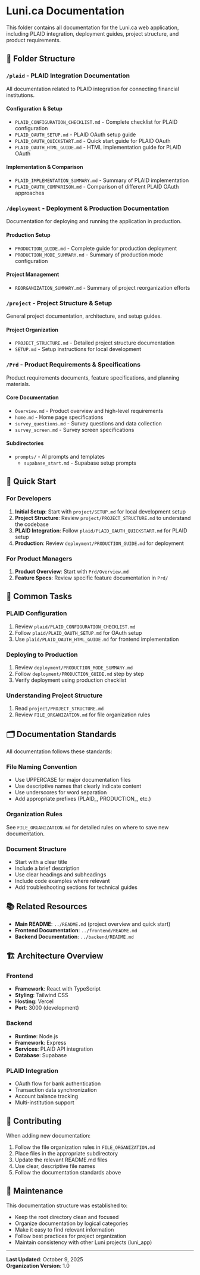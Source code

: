 # Luni.ca Documentation

This folder contains all documentation for the Luni.ca web application, including PLAID integration, deployment guides, project structure, and product requirements.

## 📁 Folder Structure

### `/plaid` - PLAID Integration Documentation
All documentation related to PLAID integration for connecting financial institutions.

#### Configuration & Setup
- `PLAID_CONFIGURATION_CHECKLIST.md` - Complete checklist for PLAID configuration
- `PLAID_OAUTH_SETUP.md` - PLAID OAuth setup guide
- `PLAID_OAUTH_QUICKSTART.md` - Quick start guide for PLAID OAuth
- `PLAID_OAUTH_HTML_GUIDE.md` - HTML implementation guide for PLAID OAuth

#### Implementation & Comparison
- `PLAID_IMPLEMENTATION_SUMMARY.md` - Summary of PLAID implementation
- `PLAID_OAUTH_COMPARISON.md` - Comparison of different PLAID OAuth approaches

### `/deployment` - Deployment & Production Documentation
Documentation for deploying and running the application in production.

#### Production Setup
- `PRODUCTION_GUIDE.md` - Complete guide for production deployment
- `PRODUCTION_MODE_SUMMARY.md` - Summary of production mode configuration

#### Project Management
- `REORGANIZATION_SUMMARY.md` - Summary of project reorganization efforts

### `/project` - Project Structure & Setup
General project documentation, architecture, and setup guides.

#### Project Organization
- `PROJECT_STRUCTURE.md` - Detailed project structure documentation
- `SETUP.md` - Setup instructions for local development

### `/Prd` - Product Requirements & Specifications
Product requirements documents, feature specifications, and planning materials.

#### Core Documentation
- `Overview.md` - Product overview and high-level requirements
- `home.md` - Home page specifications
- `survey_questions.md` - Survey questions and data collection
- `survey_screen.md` - Survey screen specifications

#### Subdirectories
- `prompts/` - AI prompts and templates
  - `supabase_start.md` - Supabase setup prompts

## 📝 Quick Start

### For Developers
1. **Initial Setup**: Start with `project/SETUP.md` for local development setup
2. **Project Structure**: Review `project/PROJECT_STRUCTURE.md` to understand the codebase
3. **PLAID Integration**: Follow `plaid/PLAID_OAUTH_QUICKSTART.md` for PLAID setup
4. **Production**: Review `deployment/PRODUCTION_GUIDE.md` for deployment

### For Product Managers
1. **Product Overview**: Start with `Prd/Overview.md`
2. **Feature Specs**: Review specific feature documentation in `Prd/`

## 🔧 Common Tasks

### PLAID Configuration
1. Review `plaid/PLAID_CONFIGURATION_CHECKLIST.md`
2. Follow `plaid/PLAID_OAUTH_SETUP.md` for OAuth setup
3. Use `plaid/PLAID_OAUTH_HTML_GUIDE.md` for frontend implementation

### Deploying to Production
1. Review `deployment/PRODUCTION_MODE_SUMMARY.md`
2. Follow `deployment/PRODUCTION_GUIDE.md` step by step
3. Verify deployment using production checklist

### Understanding Project Structure
1. Read `project/PROJECT_STRUCTURE.md`
2. Review `FILE_ORGANIZATION.md` for file organization rules

## 🗂️ Documentation Standards

All documentation follows these standards:

### File Naming Convention
- Use UPPERCASE for major documentation files
- Use descriptive names that clearly indicate content
- Use underscores for word separation
- Add appropriate prefixes (PLAID_, PRODUCTION_, etc.)

### Organization Rules
See `FILE_ORGANIZATION.md` for detailed rules on where to save new documentation.

### Document Structure
- Start with a clear title
- Include a brief description
- Use clear headings and subheadings
- Include code examples where relevant
- Add troubleshooting sections for technical guides

## 📚 Related Resources

- **Main README**: `../README.md` (project overview and quick start)
- **Frontend Documentation**: `../frontend/README.md`
- **Backend Documentation**: `../backend/README.md`

## 🏗️ Architecture Overview

### Frontend
- **Framework**: React with TypeScript
- **Styling**: Tailwind CSS
- **Hosting**: Vercel
- **Port**: 3000 (development)

### Backend
- **Runtime**: Node.js
- **Framework**: Express
- **Services**: PLAID API integration
- **Database**: Supabase

### PLAID Integration
- OAuth flow for bank authentication
- Transaction data synchronization
- Account balance tracking
- Multi-institution support

## 📖 Contributing

When adding new documentation:

1. Follow the file organization rules in `FILE_ORGANIZATION.md`
2. Place files in the appropriate subdirectory
3. Update the relevant README.md files
4. Use clear, descriptive file names
5. Follow the documentation standards above

## 🔄 Maintenance

This documentation structure was established to:
- Keep the root directory clean and focused
- Organize documentation by logical categories
- Make it easy to find relevant information
- Follow best practices for project organization
- Maintain consistency with other Luni projects (luni_app)

---

**Last Updated**: October 9, 2025  
**Organization Version**: 1.0

